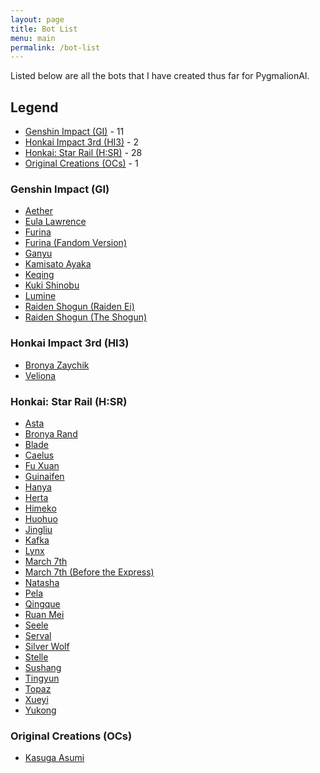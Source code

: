 ```yaml
---
layout: page
title: Bot List
menu: main
permalink: /bot-list
---
```


Listed below are all the bots that I have created thus far for PygmalionAI.

<!-- To be added once more games are listed here -->
## Legend
- [Genshin Impact (GI)](#genshin-impact-gi) - 11
- [Honkai Impact 3rd (HI3)](#honkai-impact-3rd-hi3) - 2
- [Honkai: Star Rail (H:SR)](#honkai-star-rail-hsr) - 28
- [Original Creations (OCs)](#original-creations-ocs) - 1

### Genshin Impact (GI)
- [Aether]({{site.baseurl}}/aether)
- [Eula Lawrence]({{site.baseurl}}/eula)
- [Furina]({{site.baseurl}}/furina)
- [Furina (Fandom Version)]({{site.baseurl}}/furina-fandom)
- [Ganyu]({{site.baseurl}}/ganyu)
- [Kamisato Ayaka]({{site.baseurl}}/kamisato-ayaka)
- [Keqing]({{site.baseurl}}/keqing)
- [Kuki Shinobu]({{site.baseurl}}/kuki-shinobu)
- [Lumine]({{site.baseurl}}/lumine)
- [Raiden Shogun (Raiden Ei)]({{site.baseurl}}/raiden-ei)
- [Raiden Shogun (The Shogun)]({{site.baseurl}}/the-shogun)

### Honkai Impact 3rd (HI3)
- [Bronya Zaychik]({{site.baseurl}}/bronya-zaychik)
- [Veliona]({{site.baseurl}}/veliona)

### Honkai: Star Rail (H:SR)
- [Asta]({{site.baseurl}}/asta)
- [Bronya Rand]({{site.baseurl}}/bronya)
- [Blade]({{site.baseurl}}/blade)
- [Caelus]({{site.baseurl}}/caelus)
- [Fu Xuan]({{site.baseurl}}/fu-xuan)
- [Guinaifen]({{site.baseurl}}/guinaifen)
- [Hanya]({{site.baseurl}}/hanya)
- [Herta]({{site.baseurl}}/herta)
- [Himeko]({{site.baseurl}}/himeko)
- [Huohuo]({{site.baseurl}}/huohuo)
- [Jingliu]({{site.baseurl}}/jingliu)
- [Kafka]({{site.baseurl}}/kafka)
- [Lynx]({{site.baseurl}}/lynx)
- [March 7th]({{site.baseurl}}/march-7th)
- [March 7th (Before the Express)]({{site.baseurl}}/march-7th-bte)
- [Natasha]({{site.baseurl}}/natasha)
- [Pela]({{site.baseurl}}/pela)
- [Qingque]({{site.baseurl}}/qingque)
- [Ruan Mei]({{site.baseurl}}/ruan-mei)
- [Seele]({{site.baseurl}}/seele)
- [Serval]({{site.baseurl}}/serval)
- [Silver Wolf]({{site.baseurl}}/silver-wolf)
- [Stelle]({{site.baseurl}}/stelle)
- [Sushang]({{site.baseurl}}/sushang)
- [Tingyun]({{site.baseurl}}/tingyun)
- [Topaz]({{site.baseurl}}/topaz)
- [Xueyi]({{site.baseurl}}/xueyi)
- [Yukong]({{site.baseurl}}/yukong)

### Original Creations (OCs)
- [Kasuga Asumi]({{site.baseurl}}/asumi)
